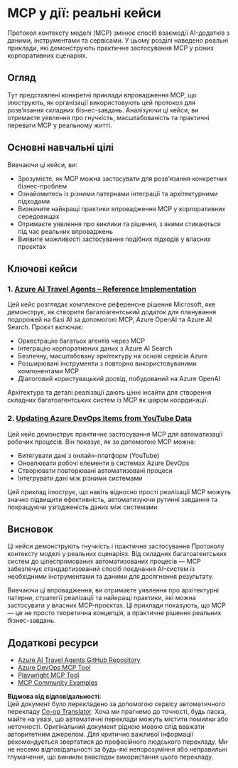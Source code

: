 <!--
CO_OP_TRANSLATOR_METADATA:
{
  "original_hash": "6c11b6162171abc895ed75d1e0f368a3",
  "translation_date": "2025-06-20T19:12:04+00:00",
  "source_file": "09-CaseStudy/README.md",
  "language_code": "uk"
}
-->
# MCP у дії: реальні кейси

Протокол контексту моделі (MCP) змінює спосіб взаємодії AI-додатків з даними, інструментами та сервісами. У цьому розділі наведено реальні приклади, які демонструють практичне застосування MCP у різних корпоративних сценаріях.

## Огляд

Тут представлені конкретні приклади впровадження MCP, що ілюструють, як організації використовують цей протокол для розв’язання складних бізнес-завдань. Аналізуючи ці кейси, ви отримаєте уявлення про гнучкість, масштабованість та практичні переваги MCP у реальному житті.

## Основні навчальні цілі

Вивчаючи ці кейси, ви:

- Зрозумієте, як MCP можна застосувати для розв’язання конкретних бізнес-проблем
- Ознайомитесь із різними патернами інтеграції та архітектурними підходами
- Визначите найкращі практики впровадження MCP у корпоративних середовищах
- Отримаєте уявлення про виклики та рішення, з якими стикаються під час реальних впроваджень
- Виявите можливості застосування подібних підходів у власних проєктах

## Ключові кейси

### 1. [Azure AI Travel Agents – Reference Implementation](./travelagentsample.md)

Цей кейс розглядає комплексне референсне рішення Microsoft, яке демонструє, як створити багатоагентський додаток для планування подорожей на базі AI за допомогою MCP, Azure OpenAI та Azure AI Search. Проєкт включає:

- Оркестрацію багатьох агентів через MCP
- Інтеграцію корпоративних даних з Azure AI Search
- Безпечну, масштабовану архітектуру на основі сервісів Azure
- Розширювані інструменти з повторно використовуваними компонентами MCP
- Діалоговий користувацький досвід, побудований на Azure OpenAI

Архітектура та деталі реалізації дають цінні інсайти для створення складних багатоагентських систем із MCP як шаром координації.

### 2. [Updating Azure DevOps Items from YouTube Data](./UpdateADOItemsFromYT.md)

Цей кейс демонструє практичне застосування MCP для автоматизації робочих процесів. Він показує, як за допомогою MCP можна:

- Витягувати дані з онлайн-платформ (YouTube)
- Оновлювати робочі елементи в системах Azure DevOps
- Створювати повторювані автоматизовані процеси
- Інтегрувати дані між різними системами

Цей приклад ілюструє, що навіть відносно прості реалізації MCP можуть значно підвищити ефективність, автоматизуючи рутинні завдання та покращуючи узгодженість даних між системами.

## Висновок

Ці кейси демонструють гнучкість і практичне застосування Протоколу контексту моделі у реальних сценаріях. Від складних багатоагентських систем до цілеспрямованих автоматизованих процесів — MCP забезпечує стандартизований спосіб поєднання AI-систем із необхідними інструментами та даними для досягнення результату.

Вивчаючи ці впровадження, ви отримаєте уявлення про архітектурні патерни, стратегії реалізації та найкращі практики, які можна застосувати у власних MCP-проєктах. Ці приклади показують, що MCP — це не просто теоретична концепція, а практичне рішення реальних бізнес-завдань.

## Додаткові ресурси

- [Azure AI Travel Agents GitHub Repository](https://github.com/Azure-Samples/azure-ai-travel-agents)
- [Azure DevOps MCP Tool](https://github.com/microsoft/azure-devops-mcp)
- [Playwright MCP Tool](https://github.com/microsoft/playwright-mcp)
- [MCP Community Examples](https://github.com/microsoft/mcp)

**Відмова від відповідальності**:  
Цей документ було перекладено за допомогою сервісу автоматичного перекладу [Co-op Translator](https://github.com/Azure/co-op-translator). Хоча ми прагнемо до точності, будь ласка, майте на увазі, що автоматичні переклади можуть містити помилки або неточності. Оригінальний документ рідною мовою слід вважати авторитетним джерелом. Для критично важливої інформації рекомендується звертатися до професійного людського перекладу. Ми не несемо відповідальності за будь-які непорозуміння або неправильні тлумачення, що виникли внаслідок використання цього перекладу.